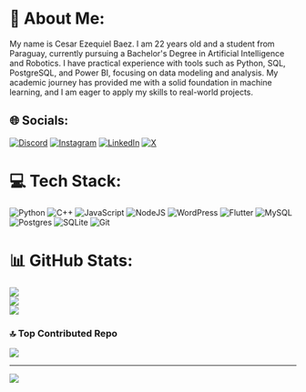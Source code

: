 # 💫 About Me:
My name is Cesar Ezequiel Baez. I am 22 years old and a student from Paraguay, currently pursuing a Bachelor's Degree in Artificial Intelligence and Robotics. I have practical experience with tools such as Python, SQL, PostgreSQL, and Power BI, focusing on data modeling and analysis. My academic journey has provided me with a solid foundation in machine learning, and I am eager to apply my skills to real-world projects.<br>


## 🌐 Socials:
[![Discord](https://img.shields.io/badge/Discord-%237289DA.svg?logo=discord&logoColor=white)](https://discord.gg/pokogg) [![Instagram](https://img.shields.io/badge/Instagram-%23E4405F.svg?logo=Instagram&logoColor=white)](https://instagram.com/baezc_esar) [![LinkedIn](https://img.shields.io/badge/LinkedIn-%230077B5.svg?logo=linkedin&logoColor=white)](https://www.linkedin.com/in/ezeqbaez) [![X](https://img.shields.io/badge/X-black.svg?logo=X&logoColor=white)](https://x.com/@BaezCesar7) 

# 💻 Tech Stack:
![Python](https://img.shields.io/badge/python-3670A0?style=plastic&logo=python&logoColor=ffdd54) ![C++](https://img.shields.io/badge/c++-%2300599C.svg?style=plastic&logo=c%2B%2B&logoColor=white) ![JavaScript](https://img.shields.io/badge/javascript-%23323330.svg?style=plastic&logo=javascript&logoColor=%23F7DF1E) ![NodeJS](https://img.shields.io/badge/node.js-6DA55F?style=plastic&logo=node.js&logoColor=white) ![WordPress](https://img.shields.io/badge/WordPress-%23117AC9.svg?style=plastic&logo=WordPress&logoColor=white) ![Flutter](https://img.shields.io/badge/Flutter-%2302569B.svg?style=plastic&logo=Flutter&logoColor=white) ![MySQL](https://img.shields.io/badge/mysql-4479A1.svg?style=plastic&logo=mysql&logoColor=white) ![Postgres](https://img.shields.io/badge/postgres-%23316192.svg?style=plastic&logo=postgresql&logoColor=white) ![SQLite](https://img.shields.io/badge/sqlite-%2307405e.svg?style=plastic&logo=sqlite&logoColor=white) ![Git](https://img.shields.io/badge/git-%23F05033.svg?style=plastic&logo=git&logoColor=white)
# 📊 GitHub Stats:
![](https://github-readme-stats.vercel.app/api?username=Pokog7&theme=shades-of-purple&hide_border=false&include_all_commits=false&count_private=false)<br/>
![](https://github-readme-streak-stats.herokuapp.com/?user=Pokog7&theme=shades-of-purple&hide_border=false)<br/>
![](https://github-readme-stats.vercel.app/api/top-langs/?username=Pokog7&theme=shades-of-purple&hide_border=false&include_all_commits=false&count_private=false&layout=compact)

### 🔝 Top Contributed Repo
![](https://github-contributor-stats.vercel.app/api?username=Pokog7&limit=5&theme=shades-of-purple&combine_all_yearly_contributions=true)

---
[![](https://visitcount.itsvg.in/api?id=Pokog7&icon=5&color=6)](https://visitcount.itsvg.in)

<!-- Proudly created with GPRM ( https://gprm.itsvg.in ) -->
